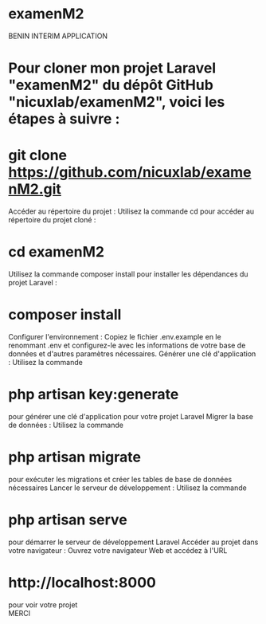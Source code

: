 # examenM2
BENIN INTERIM APPLICATION
# Pour cloner mon projet Laravel "examenM2" du dépôt GitHub "nicuxlab/examenM2", voici les étapes à suivre :
# git clone https://github.com/nicuxlab/examenM2.git
Accéder au répertoire du projet : Utilisez la commande cd pour accéder au répertoire du projet cloné :
# cd examenM2
Utilisez la commande composer install pour installer les dépendances du projet Laravel :
# composer install
Configurer l'environnement : Copiez le fichier .env.example en le renommant .env et 
configurez-le avec les informations de votre base de données et d'autres paramètres nécessaires.
Générer une clé d'application : Utilisez la commande 
# php artisan key:generate 
pour générer une clé d'application pour votre projet Laravel 
Migrer la base de données : Utilisez la commande 
# php artisan migrate 
pour exécuter les migrations et créer les tables de base de données nécessaires 
Lancer le serveur de développement : Utilisez la commande 
# php artisan serve 
pour démarrer le serveur de développement Laravel
Accéder au projet dans votre navigateur : Ouvrez votre navigateur Web et accédez à l'URL
# http://localhost:8000 
pour voir votre projet  
MERCI
